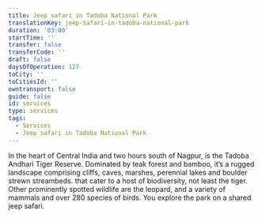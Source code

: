 ```yaml
---
title: Jeep safari in Tadoba National Park
translationKey: jeep-safari-in-tadoba-national-park
duration: '03:00'
startTime: ''
transfer: false
transferCode: ''
draft: false
daysOfOperation: 127
toCity: ''
toCitiesId: ''
owntransport: false
guide: false
id: services
type: services
tags:
  - Services
  - Jeep safari in Tadoba National Park
---
```

In the heart of Central India and two hours south of Nagpur, is the Tadoba Andhari Tiger Reserve. Dominated by teak forest and bamboo, it’s a rugged landscape comprising cliffs, caves, marshes, perennial lakes and boulder strewn streambeds. that cater to a host of biodiversity, not least the tiger. Other prominently spotted wildlife are the leopard, and a variety of mammals and over 280 species of birds. You explore the park on a shared jeep safari.